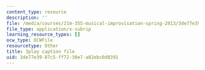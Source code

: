 ```yaml
---
content_type: resource
description: ''
file: /media/courses/21m-355-musical-improvisation-spring-2013/3de77e3987c5ff7230e7a82ebc0d8391_s31hXhmhUws.srt
file_type: application/x-subrip
learning_resource_types: []
ocw_type: OCWFile
resourcetype: Other
title: 3play caption file
uid: 3de77e39-87c5-ff72-30e7-a82ebc0d8391
---
```

